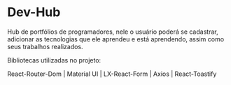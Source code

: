 # Dev-Hub
Hub de portfólios de programadores, nele o usuário poderá se cadastrar, adicionar as tecnologias que ele aprendeu e está aprendendo, assim como seus trabalhos realizados.

Bibliotecas utilizadas no projeto:

React-Router-Dom |
Material UI |
LX-React-Form |
Axios |
React-Toastify
